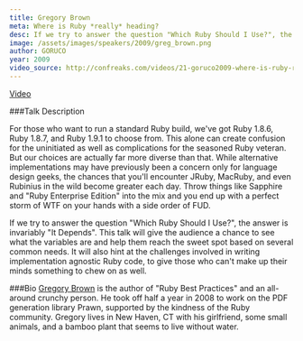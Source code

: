 ```yaml
---
title: Gregory Brown
meta: Where is Ruby *really* heading?
desc: If we try to answer the question "Which Ruby Should I Use?", the answer is invariably "It Depends".  This talk will give the audience a chance to see what the variables are and help them reach the sweet spot based on several common needs.
image: /assets/images/speakers/2009/greg_brown.png
author: GORUCO
year: 2009
video_source: http://confreaks.com/videos/21-goruco2009-where-is-ruby-really-heading
---
```


<a href="http://confreaks.com/videos/21-goruco2009-where-is-ruby-really-heading">Video</a>

###Talk Description

For those who want to run a standard Ruby build, we've got Ruby 1.8.6,
Ruby 1.8.7, and Ruby 1.9.1 to choose from.  This alone can create
confusion for the uninitiated as well as complications for the
seasoned Ruby veteran.   But our choices are actually far more diverse
than that.   While alternative implementations may have previously
been a concern only for language design geeks, the chances that you'll
encounter JRuby, MacRuby, and even Rubinius in the wild become greater
each day.  Throw things like Sapphire and "Ruby Enterprise Edition"
into the mix and you end up with a perfect storm of WTF on your hands
with a side order of FUD.

If we try to answer the question "Which Ruby Should I Use?", the
answer is invariably "It Depends".  This talk will give the audience a
chance to see what the variables are and help them reach the sweet
spot based on several common needs.  It will also hint at the
challenges involved in writing implementation agnostic Ruby code, to
give those who can't make up their minds something to chew on as well.

###Bio
[Gregory Brown](http://blog.majesticseacreature.com/)  is the author of "Ruby Best Practices" and an
all-around crunchy person.  He took off half a year in 2008 to work on
the PDF generation library Prawn, supported by the kindness of the
Ruby community.  Gregory lives in New Haven, CT with his girlfriend,
some small animals, and a bamboo plant that seems to live without
water.


